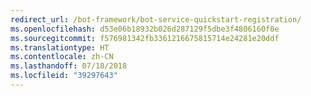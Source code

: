 ```yaml
---
redirect_url: /bot-framework/bot-service-quickstart-registration/
ms.openlocfilehash: d53e06b18932b026d287129f5dbe3f4806160f0e
ms.sourcegitcommit: f576981342fb3361216675815714e24281e20ddf
ms.translationtype: HT
ms.contentlocale: zh-CN
ms.lasthandoff: 07/18/2018
ms.locfileid: "39297643"
---
```

